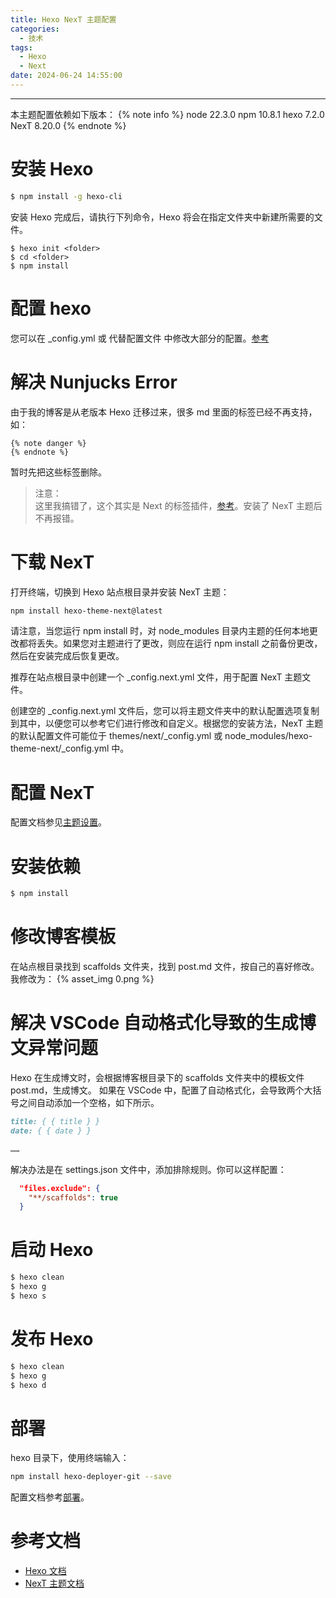 ```yaml
---
title: Hexo NexT 主题配置
categories:
  - 技术
tags:
  - Hexo
  - Next
date: 2024-06-24 14:55:00
---
```


---

本主题配置依赖如下版本：
{% note info %}
node 22.3.0
npm 10.8.1
hexo 7.2.0
NexT 8.20.0
{% endnote %}

# 安装 Hexo

```bash
$ npm install -g hexo-cli
```

<!-- more -->

安装 Hexo 完成后，请执行下列命令，Hexo 将会在指定文件夹中新建所需要的文件。

```
$ hexo init <folder>
$ cd <folder>
$ npm install
```

# 配置 hexo

您可以在 \_config.yml 或 代替配置文件 中修改大部分的配置。[参考](https://hexo.io/zh-cn/docs/configuration)

# 解决 Nunjucks Error

由于我的博客是从老版本 Hexo 迁移过来，很多 md 里面的标签已经不再支持，如：

```
{% note danger %}
{% endnote %}
```

暂时先把这些标签删除。

> 注意：  
> 这里我搞错了，这个其实是 Next 的标签插件，[参考](https://theme-next.js.org/docs/tag-plugins/note)。安装了 NexT 主题后不再报错。

# 下载 NexT

打开终端，切换到 Hexo 站点根目录并安装 NexT 主题：

```bash
npm install hexo-theme-next@latest
```

请注意，当您运行 npm install 时，对 node_modules 目录内主题的任何本地更改都将丢失。如果您对主题进行了更改，则应在运行 npm install 之前备份更改，然后在安装完成后恢复更改。

推荐在站点根目录中创建一个 \_config.next.yml 文件，用于配置 NexT 主题文件。

创建空的 \_config.next.yml 文件后，您可以将主题文件夹中的默认配置选项复制到其中，以便您可以参考它们进行修改和自定义。根据您的安装方法，NexT 主题的默认配置文件可能位于 themes/next/\_config.yml 或 node_modules/hexo-theme-next/\_config.yml 中。

# 配置 NexT

配置文档参见[主题设置](https://theme-next.js.org/docs/theme-settings/)。

# 安装依赖

```bash
$ npm install
```

# 修改博客模板

在站点根目录找到 scaffolds 文件夹，找到 post.md 文件，按自己的喜好修改。我修改为：
{% asset_img 0.png %}

# 解决 VSCode 自动格式化导致的生成博文异常问题

Hexo 在生成博文时，会根据博客根目录下的 scaffolds 文件夹中的模板文件 post.md，生成博文。
如果在 VSCode 中，配置了自动格式化，会导致两个大括号之间自动添加一个空格，如下所示。

```md
title: { { title } }
date: { { date } }

……
```

解决办法是在 settings.json 文件中，添加排除规则。你可以这样配置：

```json
  "files.exclude": {
    "**/scaffolds": true
  }
```

# 启动 Hexo

```bash
$ hexo clean
$ hexo g
$ hexo s
```

# 发布 Hexo

```bash
$ hexo clean
$ hexo g
$ hexo d
```

# 部署

hexo 目录下，使用终端输入：

```bash
npm install hexo-deployer-git --save
```

配置文档参考[部署](https://hexo.io/zh-cn/docs/one-command-deployment)。

# 参考文档

- [Hexo 文档](https://hexo.io/zh-cn/docs/index.html)
- [NexT 主题文档](https://theme-next.js.org/docs/getting-started/)

